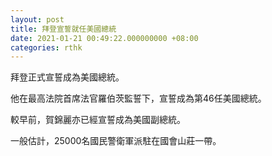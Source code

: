 ```yaml
---
layout: post
title: 拜登宣誓就任美國總統
date: 2021-01-21 00:49:22.000000000 +08:00
categories: rthk
---
```


拜登正式宣誓成為美國總統。

他在最高法院首席法官羅伯茨監誓下，宣誓成為第46任美國總統。

較早前，賀錦麗亦已經宣誓成為美國副總統。

一般估計，25000名國民警衛軍派駐在國會山莊一帶。

